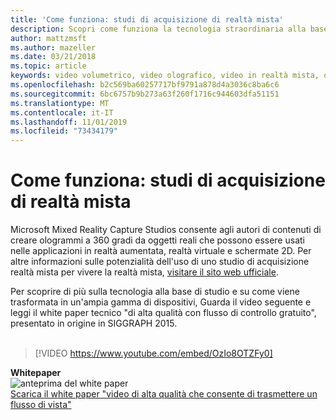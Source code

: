 ```yaml
---
title: 'Come funziona: studi di acquisizione di realtà mista'
description: Scopri come funziona la tecnologia straordinaria alla base dell'acquisizione video olografica di 360 gradi di Microsoft.
author: mattzmsft
ms.author: mazeller
ms.date: 03/21/2018
ms.topic: article
keywords: video volumetrico, video olografico, video in realtà mista, ologramma
ms.openlocfilehash: b2c569ba60257717bf9791a878d4a3036c8ba6c6
ms.sourcegitcommit: 6bc6757b9b273a63f260f1716c944603dfa51151
ms.translationtype: MT
ms.contentlocale: it-IT
ms.lasthandoff: 11/01/2019
ms.locfileid: "73434179"
---
```

# <a name="how-it-works---mixed-reality-capture-studios"></a>Come funziona: studi di acquisizione di realtà mista

Microsoft Mixed Reality Capture Studios consente agli autori di contenuti di creare ologrammi a 360 gradi da oggetti reali che possono essere usati nelle applicazioni in realtà aumentata, realtà virtuale e schermate 2D. Per altre informazioni sulle potenzialità dell'uso di uno studio di acquisizione realtà mista per vivere la realtà mista, [visitare il sito web ufficiale](https://www.microsoft.com//mixed-reality/capture-studios).

Per scoprire di più sulla tecnologia alla base di studio e su come viene trasformata in un'ampia gamma di dispositivi, Guarda il video seguente e leggi il white paper tecnico "di alta qualità con flusso di controllo gratuito", presentato in origine in SIGGRAPH 2015.
<br>
<br>
>[!VIDEO https://www.youtube.com/embed/OzIo8OTZFy0]


**Whitepaper**<br>
![anteprima del white paper](images/siggraph-whitepaper-thumb-200px.png)<br>
[Scarica il white paper "video di alta qualità che consente di trasmettere un flusso di vista"](images/high-quality-streamable-free-viewpoint-video.pdf)
